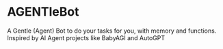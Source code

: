 # AGENTleBot
A Gentle (Agent) Bot to do your tasks for you, with memory and functions. Inspired by AI Agent projects like BabyAGI and AutoGPT
